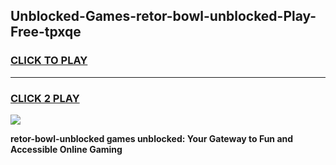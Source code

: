 
## Unblocked-Games-retor-bowl-unblocked-Play-Free-tpxqe
<h3>
<a href="https://premium76.site?title=retor-bowl-unblocked&ref=20M">CLICK TO PLAY</a></h3>
<hr>

<h3>
<a href="https://premium76.site?title=retor-bowl-unblocked&ref=20M">CLICK 2 PLAY</a>
  
</h3>

<a href="https://premium76.site?title=retor-bowl-unblocked&ref=19M"><img src="https://clearcache.store/games.png"></a>


**retor-bowl-unblocked games unblocked: Your Gateway to Fun and Accessible Online Gaming**
